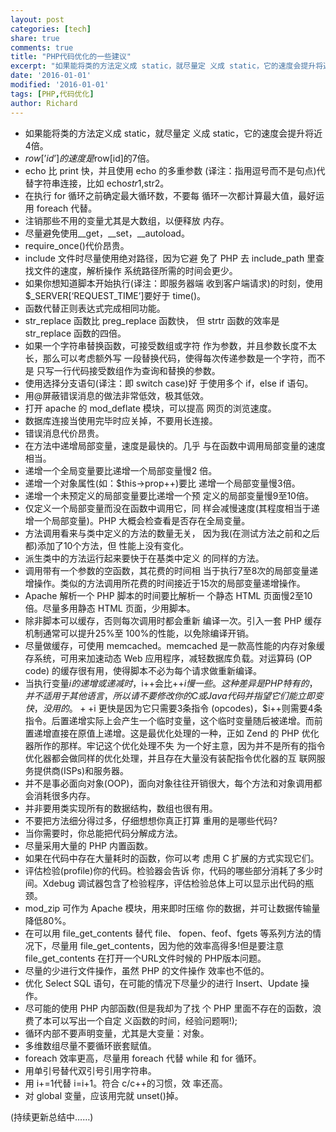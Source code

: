 ```yaml
---
layout: post
categories: [tech]
share: true
comments: true
title: "PHP代码优化的一些建议"
excerpt: "如果能将类的方法定义成 static，就尽量定 义成 static，它的速度会提升将近4倍。echo 比 print 快，并且使用 echo 的多重参数 ..."
date: '2016-01-01'
modified: '2016-01-01'
tags: [PHP,代码优化]
author: Richard
---
```


* 如果能将类的方法定义成 static，就尽量定 义成 static，它的速度会提升将近4倍。
* $row[’id’] 的速度是$row[id]的7倍。 
* echo 比 print 快，并且使用 echo 的多重参数 (译注：指用逗号而不是句点)代替字符串连接，比如 echo$str1,$str2。
* 在执行 for 循环之前确定最大循环数，不要每 循环一次都计算最大值，最好运用 foreach 代替。 
* 注销那些不用的变量尤其是大数组，以便释放 内存。
* 尽量避免使用__get，__set，__autoload。
* require_once()代价昂贵。
* include 文件时尽量使用绝对路径，因为它避 免了 PHP 去 include_path 里查找文件的速度，解析操作 系统路径所需的时间会更少。 
* 如果你想知道脚本开始执行(译注：即服务器端 收到客户端请求)的时刻，使用 $_SERVER[‘REQUEST_TIME’]要好于 time()。
* 函数代替正则表达式完成相同功能。 
* str_replace 函数比 preg_replace 函数快， 但 strtr 函数的效率是 str_replace 函数的四倍。 
* 如果一个字符串替换函数，可接受数组或字符 作为参数，并且参数长度不太长，那么可以考虑额外写 一段替换代码，使得每次传递参数是一个字符，而不是 只写一行代码接受数组作为查询和替换的参数。 
* 使用选择分支语句(译注：即 switch case)好 于使用多个 if，else if 语句。
* 用@屏蔽错误消息的做法非常低效，极其低效。
* 打开 apache 的 mod_deflate 模块，可以提高 网页的浏览速度。
* 数据库连接当使用完毕时应关掉，不要用长连接。
* 错误消息代价昂贵。
* 在方法中递增局部变量，速度是最快的。几乎 与在函数中调用局部变量的速度相当。
* 递增一个全局变量要比递增一个局部变量慢2 倍。
* 递增一个对象属性(如：$this->prop++)要比 递增一个局部变量慢3倍。
* 递增一个未预定义的局部变量要比递增一个预 定义的局部变量慢9至10倍。
* 仅定义一个局部变量而没在函数中调用它，同 样会减慢速度(其程度相当于递增一个局部变量)。PHP 大概会检查看是否存在全局变量。
* 方法调用看来与类中定义的方法的数量无关， 因为我(在测试方法之前和之后都)添加了10个方法，但 性能上没有变化。
* 派生类中的方法运行起来要快于在基类中定义 的同样的方法。
* 调用带有一个参数的空函数，其花费的时间相 当于执行7至8次的局部变量递增操作。类似的方法调用所花费的时间接近于15次的局部变量递增操作。
* Apache 解析一个 PHP 脚本的时间要比解析一 个静态 HTML 页面慢2至10倍。尽量多用静态 HTML 页面，少用脚本。
* 除非脚本可以缓存，否则每次调用时都会重新 编译一次。引入一套 PHP 缓存机制通常可以提升25%至 100%的性能，以免除编译开销。
* 尽量做缓存，可使用 memcached。memcached 是一款高性能的内存对象缓存系统，可用来加速动态 Web 应用程序，减轻数据库负载。对运算码 (OP code) 的缓存很有用，使得脚本不必为每个请求做重新编译。
* 当执行变量$i 的递增或递减时，$i++会比++$i 慢一些。这种差异是 PHP 特有的，并不适用于其他语言， 所以请不要修改你的 C 或 Java代码并指望它们能立即 变快，没用的。++$i 更快是因为它只需要3条指令 (opcodes)，$i++则需要4条指令。后置递增实际上会产生一个临时变量，这个临时变量随后被递增。而前置递增直接在原值上递增。这是最优化处理的一种，正如 Zend 的 PHP 优化器所作的那样。牢记这个优化处理不失 为一个好主意，因为并不是所有的指令优化器都会做同样的优化处理，并且存在大量没有装配指令优化器的互 联网服务提供商(ISPs)和服务器。 
* 并不是事必面向对象(OOP)，面向对象往往开销很大，每个方法和对象调用都会消耗很多内存。 
* 并非要用类实现所有的数据结构，数组也很有用。
* 不要把方法细分得过多，仔细想想你真正打算 重用的是哪些代码?
* 当你需要时，你总能把代码分解成方法。 
* 尽量采用大量的 PHP 内置函数。
* 如果在代码中存在大量耗时的函数，你可以考 虑用 C 扩展的方式实现它们。
* 评估检验(profile)你的代码。检验器会告诉 你，代码的哪些部分消耗了多少时间。Xdebug 调试器包含了检验程序，评估检验总体上可以显示出代码的瓶颈。
* mod_zip 可作为 Apache 模块，用来即时压缩 你的数据，并可让数据传输量降低80%。
* 在可以用 file_get_contents 替代 file、 fopen、feof、fgets 等系列方法的情况下，尽量用 file_get_contents，因为他的效率高得多!但是要注意 file_get_contents 在打开一个URL文件时候的 PHP版本问题。
* 尽量的少进行文件操作，虽然 PHP 的文件操作 效率也不低的。
* 优化 Select SQL 语句，在可能的情况下尽量少的进行 Insert、Update 操作。
* 尽可能的使用 PHP 内部函数(但是我却为了找 个 PHP 里面不存在的函数，浪费了本可以写出一个自定 义函数的时间，经验问题啊!);
* 循环内部不要声明变量，尤其是大变量：对象。
* 多维数组尽量不要循环嵌套赋值。  
* foreach 效率更高，尽量用 foreach 代替 while 和 for 循环。
* 用单引号替代双引号引用字符串。
* 用 i+=1代替 i=i+1。符合 c/c++的习惯，效 率还高。
* 对 global 变量，应该用完就 unset()掉。

(持续更新总结中……)
